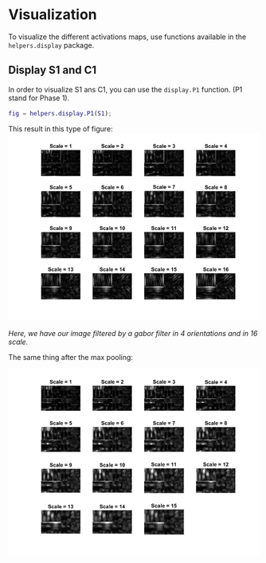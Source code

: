 # Visualization

To visualize the different activations maps, use functions available in the `helpers.display` package.

## Display S1 and C1

In order to visualize S1 ans C1, you can use the `display.P1` function. (P1 stand for Phase 1).
```matlab
fig = helpers.display.P1(S1);
```

This result in this type of figure:
![S1 Figure](images/s1.jpg)

*Here, we have our image filtered by a gabor filter in 4 orientations and in 16 scale.*

The same thing after the max pooling:

![C1 Figure](images/c1.jpg)
